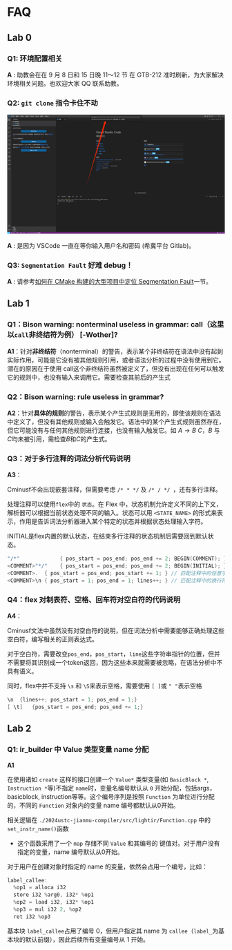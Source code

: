 # FAQ

## Lab 0

### Q1: 环境配置相关

**A** : 助教会在在 9 月 8 日和 15 日晚 11～12 节 在 GTB-212 准时刷新，为大家解决环境相关问题。也欢迎大家 QQ 联系助教。

### Q2: `git clone` 指令卡住不动

![alt text](clone_waiting.png)

**A** : 是因为 VSCode 一直在等你输入用户名和密码 (希冀平台 Gitlab)。

### Q3: `Segmentation Fault` 好难 debug！

**A** : 请参考[如何在 CMake 构建的大型项目中定位 Segmentation Fault](../lab0/debug.md#如何在cmake构建的大型项目中定位-segmentation-fault)一节。

## Lab 1

### Q1：Bison warning: nonterminal useless in grammar: call（这里以`call`非终结符为例） [-Wother]?

**A1**：针对**非终结符**（nonterminal）的警告，表示某个非终结符在语法中没有起到实际作用，可能是它没有被其他规则引用，或者语法分析的过程中没有使用到它。潜在的原因在于使用 call这个非终结符虽然被定义了，但没有出现在任何可以触发它的规则中，也没有输入来调用它。需要检查其前后的产生式



### Q2：Bison warning: rule useless in grammar?

**A2**：针对**具体的规则**的警告，表示某个产生式规则是无用的，即使该规则在语法中定义了，但没有其他规则或输入会触发它。语法中的某个产生式规则虽然存在，但它可能没有与任何其他规则进行连接，也没有输入触发它。如 $A \rightarrow B~C$，$B$ 与 $C$均未被引用，需检查$B$和$C$的产生式。



### Q3：对于多行注释的词法分析代码说明

**A3**：

Cminusf不会出现嵌套注释，但需要考虑 `/* * */` 及 `/* / */ `，还有多行注释。

处理注释可以使用`flex`中的 `状态`。在 Flex 中，状态机制允许定义不同的上下文，解析器可以根据当前状态处理不同的输入。状态可以用 `<STATE_NAME>` 的形式来表示，作用是告诉词法分析器进入某个特定的状态并根据状态处理输入字符。

INITIAL是flex内置的默认状态，在结束多行注释的状态机制后需要回到默认状态。

```c++
"/*"             { pos_start = pos_end; pos_end += 2; BEGIN(COMMENT); } // 当遇到 /* 时进入 COMMENT 状态
<COMMENT>"*/"    { pos_start = pos_end; pos_end += 2; BEGIN(INITIAL); } // 当遇到 */ 时返回默认状态
<COMMENT>.  { pos_start = pos_end; pos_start += 1; } // 匹配注释中的任意字符
<COMMENT>\n { pos_start = 1; pos_end = 1; lines++; } // 匹配注释中的换行符
```



### Q4：flex 对制表符、空格、回车符对空白符的代码说明

**A4**：

Cminusf文法中虽然没有对空白符的说明，但在词法分析中需要能够正确处理这些空白符，编写相关的正则表达式。

对于空白符，需要改变`pos_end`，`pos_start`，`line`这些字符串指针的位置，但并不需要将其识别成一个token返回，因为这些本来就需要被忽略，在语法分析中不具有语义。

同时，flex中并不支持 `\s` 和 `\S`来表示空格，需要使用 `[ ]`或 `" "`表示空格

```c++
\n 	{lines++; pos_start = 1; pos_end = 1;}
[ \t] 	{pos_start = pos_end; pos_end += 1;}
```

## Lab 2

### Q1: ir_builder 中 Value 类型变量 name 分配

**A1**

在使用诸如 `create` 这样的接口创建一个 `Value*` 类型变量(如 `BasicBlock *`, `Instruction *`等)不指定 `name`时，变量名编号默认从 `0` 开始分配，包括args，basicblock, instruction等等。这个编号序列是按照 `Function` 为单位进行分配的，不同的 `Function` 对象内的变量 name 编号都默认从0开始。

相关逻辑在 `./2024ustc-jianmu-compiler/src/lightir/Function.cpp` 中的 `set_instr_name()`函数

- 这个函数采用了一个 `map` 存储不同 `Value` 和其编号的 键值对。对于用户没有指定的变量，name 编号默认从0开始。

对于用户在创建对象时指定的 name 的变量，依然会占用一个编号，比如：

```c++
label_callee:
  %op1 = alloca i32
  store i32 %arg0, i32* %op1
  %op2 = load i32, i32* %op1
  %op3 = mul i32 2, %op2
  ret i32 %op3
```

基本块 `label_callee`占用了编号 0，但用户指定其 name 为 `callee`（`label_`为基本块的默认前缀），因此后续所有变量编号从 1 开始。
